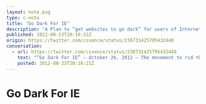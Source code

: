 ```yaml
---
layout: note.pug
type: c-note
title: "Go Dark For IE"
description: "A Plan to “get websites to go dark” for users of Internet Explorer below version 9."
published: 2012-08-23T20:16:21Z
origin: https://twitter.com/cssence/status/238731425795432448
conversation:
  - url: https://twitter.com/cssence/status/238731425795432448
    text: "“Go Dark For IE” – October 26, 2012 – The movement to rid the world of older versions of Internet Explorer [godarkforie.org](http://godarkforie.org) #GoDarkForIE"
    posted: 2012-08-23T20:16:21Z
---
```


# Go Dark For IE
